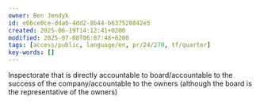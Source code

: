 ```yaml
---
owner: Ben Jendyk
id: e66ce0ce-dda6-4dd2-8b44-b637520842e5
created: 2025-06-19T14:12:41+0200
modified: 2025-07-08T06:07:48+0200
tags: [access/public, language/en, pr/24/270, tf/quarter]
key-words: []
---
```


Inspectorate that is directly accountable to board/accountable to the success of the company/accountable to the owners (although the board is the representative of the owners)